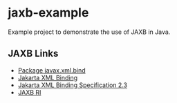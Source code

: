 jaxb-example
============

Example project to demonstrate the use of JAXB in Java.

## JAXB Links

* [Package javax.xml.bind](https://jakarta.ee/specifications/xml-binding/2.3/apidocs/javax/xml/bind/package-summary.html)
* [Jakarta XML Binding](https://projects.eclipse.org/projects/ee4j.jaxb)
* [Jakarta XML Binding Specification 2.3](https://jakarta.ee/specifications/xml-binding/2.3/)
* [JAXB RI](https://eclipse-ee4j.github.io/jaxb-ri/)
